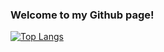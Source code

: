 ### Welcome to my Github page!

[![Top Langs](https://github-readme-stats.vercel.app/api/top-langs/?username=b0bhat&&langs_count=12)](https://github.com/anuraghazra/github-readme-stats)
